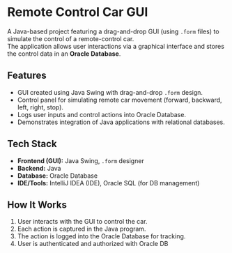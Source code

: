 # Remote Control Car GUI

A Java-based project featuring a drag-and-drop GUI (using `.form` files) to simulate the control of a remote-control car.  
The application allows user interactions via a graphical interface and stores the control data in an **Oracle Database**.

## Features
- GUI created using Java Swing with drag-and-drop `.form` design.
- Control panel for simulating remote car movement (forward, backward, left, right, stop).
- Logs user inputs and control actions into Oracle Database.
- Demonstrates integration of Java applications with relational databases.

## Tech Stack
- **Frontend (GUI):** Java Swing, `.form` designer
- **Backend:** Java
- **Database:** Oracle Database
- **IDE/Tools:** IntelliJ IDEA (IDE), Oracle SQL (for DB management)

## How It Works
1. User interacts with the GUI to control the car.
2. Each action is captured in the Java program.
3. The action is logged into the Oracle Database for tracking.
4. User is authenticated and authorized with Oracle DB

